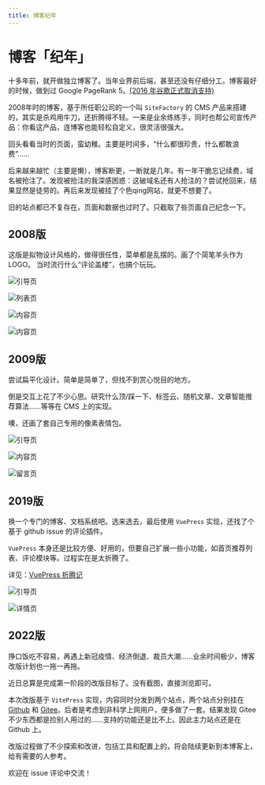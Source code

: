 ```yaml
---
title: 博客纪年
---
```


# 博客「纪年」
十多年前，就开做独立博客了。当年业界前后端，甚至还没有仔细分工。博客最好的时候，做到过 Google PageRank 5。[(2016 年谷歌正式取消支持)](https://searchengineland.com/google-has-confirmed-they-are-removing-toolbar-pagerank-244230)

2008年时的博客，基于所任职公司的一个叫 `SiteFactory` 的 CMS 产品来搭建的，其实是杀鸡用牛刀，还折腾得不轻。一来是业余练练手，同时也帮公司宣传产品：你看这产品，连博客也能轻松自定义，很灵活很强大。

回头看看当时的页面，蛮幼稚。主要是时间多，“什么都很珍贵，什么都敢浪费”……

后来越来越忙（主要是懒），博客断更，一断就是几年。有一年干脆忘记续费，域名被抢注了。发现被抢注的我深感困惑：这破域名还有人抢注的？尝试抢回来，结果显然是徒劳的。再后来发现被挂了个色qing网站，就更不想要了。

旧的站点都已不复存在，页面和数据也过时了。只截取了些页面自己纪念一下。

## 2008版
这版是拟物设计风格的，做得很任性，菜单都是乱摆的。画了个简笔羊头作为 LOGO。
当时流行什么“评论盖楼”，也搞个玩玩。

![引导页](/assets/history/ver-2008-index.jpg)

![列表页](/assets/history/ver-2008-list.jpg)

![内容页](/assets/history/ver-2008-content.jpg)

![内容页](/assets/history/ver-2008-content2.jpg)

## 2009版
尝试扁平化设计。简单是简单了，但找不到赏心悦目的地方。

倒是交互上花了不少心思。研究什么顶/踩一下、标签云、随机文章、文章智能推荐算法……等等在 CMS 上的实现。

噢，还画了套自己专用的像素表情包。

![引导页](/assets/history/ver-2009-index.jpg)

![内容页](/assets/history/ver-2009-content.jpg) 

![留言页](/assets/history/ver-2009-address.jpg)

## 2019版
换一个专门的博客、文档系统吧。选来选去，最后使用 `VuePress` 实现，还找了个基于 github issue 的评论插件。

`VuePress` 本身还是比较方便、好用的，但要自己扩展一些小功能，如首页推荐列表、评论模块等。过程实在是太折腾了。

详见：[VuePress 折腾记](/FE/vuepress-play-around)

![引导页](/assets/history/ver-2019-index.png)

![详情页](/assets/history/ver-2019-content.png)

## 2022版
挣口饭吃不容易，再遇上新冠疫情、经济倒退、裁员大潮……业余时间极少，博客改版计划也一拖一再拖。

近日总算是完成第一阶段的改版目标了。没有截图，直接浏览即可。

本次改版基于 `VitePress` 实现，内容同时分发到两个站点，两个站点分别挂在 [Github](https://ceil.top) 和 [Gitee](https://kevinsheep.gitee.io/blog)。后者是考虑到非科学上网用户，便多做了一套。结果发现 Gitee 不少东西都是捡别人用过的……支持的功能还是比不上。因此主力站点还是在 Github 上。

改版过程做了不少探索和改进，包括工具和配置上的，将会陆续更新到本博客上，给有需要的人参考。

欢迎在 issue 评论中交流！